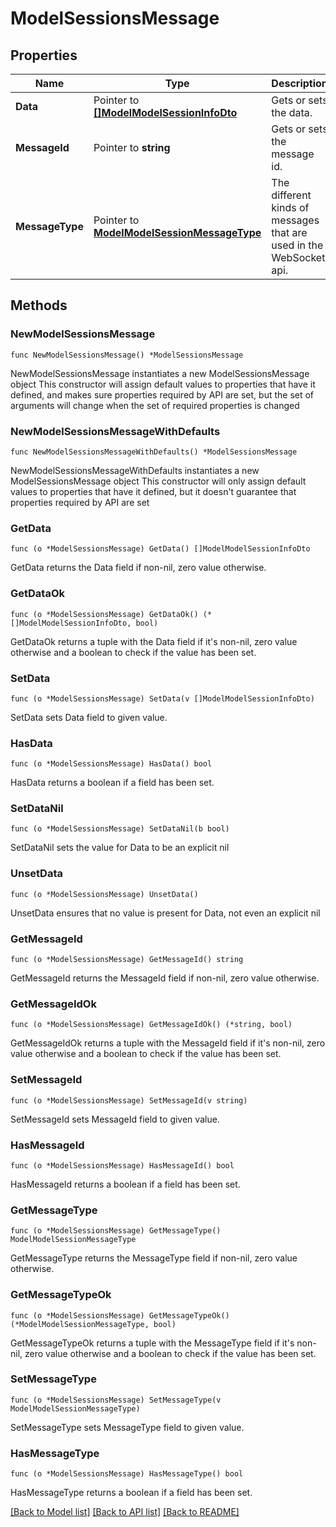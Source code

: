 # ModelSessionsMessage

## Properties

Name | Type | Description | Notes
------------ | ------------- | ------------- | -------------
**Data** | Pointer to [**[]ModelModelSessionInfoDto**](ModelModelSessionInfoDto.md) | Gets or sets the data. | [optional] 
**MessageId** | Pointer to **string** | Gets or sets the message id. | [optional] 
**MessageType** | Pointer to [**ModelModelSessionMessageType**](ModelSessionMessageType.md) | The different kinds of messages that are used in the WebSocket api. | [optional] [readonly] [default to MODELMODELSESSIONMESSAGETYPE_SESSIONS]

## Methods

### NewModelSessionsMessage

`func NewModelSessionsMessage() *ModelSessionsMessage`

NewModelSessionsMessage instantiates a new ModelSessionsMessage object
This constructor will assign default values to properties that have it defined,
and makes sure properties required by API are set, but the set of arguments
will change when the set of required properties is changed

### NewModelSessionsMessageWithDefaults

`func NewModelSessionsMessageWithDefaults() *ModelSessionsMessage`

NewModelSessionsMessageWithDefaults instantiates a new ModelSessionsMessage object
This constructor will only assign default values to properties that have it defined,
but it doesn't guarantee that properties required by API are set

### GetData

`func (o *ModelSessionsMessage) GetData() []ModelModelSessionInfoDto`

GetData returns the Data field if non-nil, zero value otherwise.

### GetDataOk

`func (o *ModelSessionsMessage) GetDataOk() (*[]ModelModelSessionInfoDto, bool)`

GetDataOk returns a tuple with the Data field if it's non-nil, zero value otherwise
and a boolean to check if the value has been set.

### SetData

`func (o *ModelSessionsMessage) SetData(v []ModelModelSessionInfoDto)`

SetData sets Data field to given value.

### HasData

`func (o *ModelSessionsMessage) HasData() bool`

HasData returns a boolean if a field has been set.

### SetDataNil

`func (o *ModelSessionsMessage) SetDataNil(b bool)`

 SetDataNil sets the value for Data to be an explicit nil

### UnsetData
`func (o *ModelSessionsMessage) UnsetData()`

UnsetData ensures that no value is present for Data, not even an explicit nil
### GetMessageId

`func (o *ModelSessionsMessage) GetMessageId() string`

GetMessageId returns the MessageId field if non-nil, zero value otherwise.

### GetMessageIdOk

`func (o *ModelSessionsMessage) GetMessageIdOk() (*string, bool)`

GetMessageIdOk returns a tuple with the MessageId field if it's non-nil, zero value otherwise
and a boolean to check if the value has been set.

### SetMessageId

`func (o *ModelSessionsMessage) SetMessageId(v string)`

SetMessageId sets MessageId field to given value.

### HasMessageId

`func (o *ModelSessionsMessage) HasMessageId() bool`

HasMessageId returns a boolean if a field has been set.

### GetMessageType

`func (o *ModelSessionsMessage) GetMessageType() ModelModelSessionMessageType`

GetMessageType returns the MessageType field if non-nil, zero value otherwise.

### GetMessageTypeOk

`func (o *ModelSessionsMessage) GetMessageTypeOk() (*ModelModelSessionMessageType, bool)`

GetMessageTypeOk returns a tuple with the MessageType field if it's non-nil, zero value otherwise
and a boolean to check if the value has been set.

### SetMessageType

`func (o *ModelSessionsMessage) SetMessageType(v ModelModelSessionMessageType)`

SetMessageType sets MessageType field to given value.

### HasMessageType

`func (o *ModelSessionsMessage) HasMessageType() bool`

HasMessageType returns a boolean if a field has been set.


[[Back to Model list]](../README.md#documentation-for-models) [[Back to API list]](../README.md#documentation-for-api-endpoints) [[Back to README]](../README.md)


